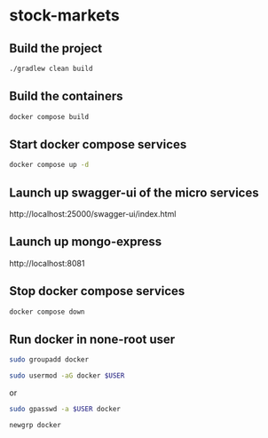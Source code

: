 # stock-markets

## Build the project

```bash
./gradlew clean build
```

## Build the containers

```bash
docker compose build
```

## Start docker compose services

```bash
docker compose up -d
```

## Launch up swagger-ui of the micro services

http://localhost:25000/swagger-ui/index.html

## Launch up mongo-express

http://localhost:8081

## Stop docker compose services

```bash
docker compose down
```

## Run docker in none-root user

```bash
sudo groupadd docker
```

```bash
sudo usermod -aG docker $USER
```

or

```bash
sudo gpasswd -a $USER docker
```

```bash
newgrp docker
```
